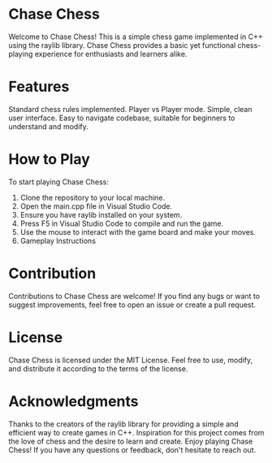 # Chase Chess

Welcome to Chase Chess! This is a simple chess game implemented in C++ using the raylib library. Chase Chess provides a basic yet functional chess-playing experience for enthusiasts and learners alike.

# Features
Standard chess rules implemented.
Player vs Player mode.
Simple, clean user interface.
Easy to navigate codebase, suitable for beginners to understand and modify.
# How to Play
To start playing Chase Chess:

1. Clone the repository to your local machine.
2. Open the main.cpp file in  Visual Studio Code.
3. Ensure you have raylib installed on your system.
4. Press F5 in Visual Studio Code to compile and run the game.
5. Use the mouse to interact with the game board and make your moves.
6. Gameplay Instructions

# Contribution
Contributions to Chase Chess are welcome! If you find any bugs or want to suggest improvements, feel free to open an issue or create a pull request.

# License
Chase Chess is licensed under the MIT License. Feel free to use, modify, and distribute it according to the terms of the license.

# Acknowledgments
Thanks to the creators of the raylib library for providing a simple and efficient way to create games in C++.
Inspiration for this project comes from the love of chess and the desire to learn and create.
Enjoy playing Chase Chess! If you have any questions or feedback, don't hesitate to reach out.
